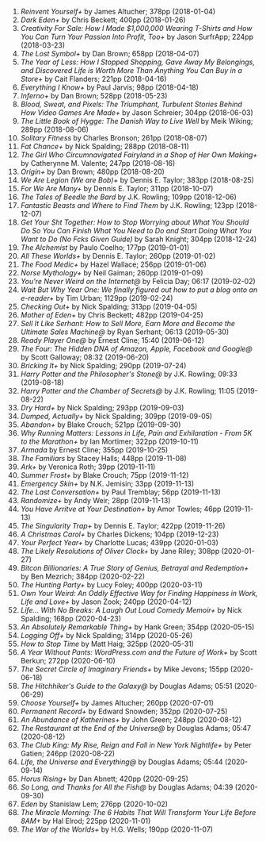 1. _Reinvent Yourself+_ by James Altucher; 378pp (2018-01-04)
1. _Dark Eden+_ by Chris Beckett; 400pp (2018-01-26)
1. _Creativity For Sale: How I Made $1,000,000 Wearing T-Shirts and How You Can Turn Your Passion Into Profit, Too+_ by Jason SurfrApp; 224pp (2018-03-23)
1. _The Lost Symbol+_ by Dan Brown; 658pp (2018-04-07)
1. _The Year of Less: How I Stopped Shopping, Gave Away My Belongings, and Discovered Life is Worth More Than Anything You Can Buy in a Store+_ by Cait Flanders; 221pp (2018-04-16)
1. _Everything I Know+_ by Paul Jarvis; 98pp (2018-04-18)
1. _Inferno+_ by Dan Brown; 528pp (2018-05-23)
1. _Blood, Sweat, and Pixels: The Triumphant, Turbulent Stories Behind How Video Games Are Made+_ by Jason Schreier; 304pp (2018-06-03)
1. _The Little Book of Hygge: The Danish Way to Live Well_ by Meik Wiking; 289pp (2018-08-06)
1. _Solitary Fitness_ by Charles Bronson; 261pp (2018-08-07)
1. _Fat Chance+_ by Nick Spalding; 288pp (2018-08-11)
1. _The Girl Who Circumnavigated Fairyland in a Shop of Her Own Making+_ by Catherynne M. Valente; 247pp (2018-08-16)
1. _Origin+_ by Dan Brown; 480pp (2018-08-20)
1. _We Are Legion (We are Bob)+_ by Dennis E. Taylor; 383pp (2018-08-25)
1. _For We Are Many+_ by Dennis E. Taylor; 311pp (2018-10-07)
1. _The Tales of Beedle the Bard_ by J.K. Rowling; 109pp (2018-12-06)
1. _Fantastic Beasts and Where to Find Them_ by J.K. Rowling; 123pp (2018-12-07)
1. _Get Your Sh*t Together: How to Stop Worrying about What You Should Do So You Can Finish What You Need to Do and Start Doing What You Want to Do (No F*cks Given Guide)_ by Sarah Knight; 304pp (2018-12-24)
1. _The Alchemist_ by Paulo Coelho; 177pp (2019-01-01)
1. _All These Worlds+_ by Dennis E. Taylor; 260pp (2019-01-02)
1. _The Food Medic+_ by Hazel Wallace; 256pp (2019-01-06)
1. _Norse Mythology+_ by Neil Gaiman; 260pp (2019-01-09)
1. _You're Never Weird on the Internet@_ by Felicia Day; 06:17 (2019-02-02)
1. _Wait But Why Year One: We finally figured out how to put a blog onto an e-reader+_ by Tim Urban; 1129pp (2019-02-24)
1. _Checking Out+_ by Nick Spalding; 313pp (2019-04-05)
1. _Mother of Eden+_ by Chris Beckett; 482pp (2019-04-25)
1. _Sell It Like Serhant: How to Sell More, Earn More and Become the Ultimate Sales Machine@_ by Ryan Serhant; 06:13 (2019-05-30)
1. _Ready Player One@_ by Ernest Cline; 15:40 (2019-06-12)
1. _The Four: The Hidden DNA of Amazon, Apple, Facebook and Google@_ by Scott Galloway; 08:32 (2019-06-20)
1. _Bricking It+_ by Nick Spalding; 290pp (2019-07-24)
1. _Harry Potter and the Philosopher's Stone@_ by J.K. Rowling; 09:33 (2019-08-18)
1. _Harry Potter and the Chamber of Secrets@_ by J.K. Rowling; 11:05 (2019-08-22)
1. _Dry Hard+_ by Nick Spalding; 293pp (2019-09-03)
1. _Dumped, Actually+_ by Nick Spalding; 309pp (2019-09-05)
1. _Abandon+_ by Blake Crouch; 521pp (2019-09-30)
1. _Why Running Matters: Lessons in Life, Pain and Exhilaration - From 5K to the Marathon+_ by Ian Mortimer; 322pp (2019-10-11)
1. _Armada_ by Ernest Cline; 355pp (2019-10-25)
1. _The Familiars_ by Stacey Halls; 448pp (2019-11-08)
1. _Ark+_ by Veronica Roth; 39pp (2019-11-11)
1. _Summer Frost+_ by Blake Crouch; 75pp (2019-11-12)
1. _Emergency Skin+_ by N.K. Jemisin; 33pp (2019-11-13)
1. _The Last Conversation+_ by Paul Tremblay; 56pp (2019-11-13)
1. _Randomize+_ by Andy Weir; 28pp (2019-11-13)
1. _You Have Arritve at Your Destination+_ by Amor Towles; 46pp (2019-11-13)
1. _The Singularity Trap+_ by Dennis E. Taylor; 422pp (2019-11-26)
1. _A Christmas Carol+_ by Charles Dickens; 104pp (2019-12-23)
1. _Your Perfect Year+_ by Charlotte Lucas; 439pp (2020-01-03)
1. _The Likely Resolutions of Oliver Clock+_ by Jane Riley; 308pp (2020-01-27)
1. _Bitcon Billionaries: A True Story of Genius, Betrayal and Redemption+_ by Ben Mezrich; 384pp (2020-02-22)
1. _The Hunting Party+_ by Lucy Foley; 400pp (2020-03-11)
1. _Own Your Weird: An Oddly Effective Way for Finding Happiness in Work, Life and Love+_ by Jason Zook; 240pp (2020-04-12)
1. _Life... With No Breaks: A Laugh Out Loud Comedy Memoir+_ by Nick Spalding; 168pp (2020-04-23)
1. _An Absolutely Remarkable Thing+_ by Hank Green; 354pp (2020-05-15)
1. _Logging Off+_ by Nick Spalding; 314pp (2020-05-26)
1. _How to Stop Time_ by Matt Haig; 325pp (2020-05-31)
1. _A Year Without Pants: WordPress.com and the Future of Work+_ by Scott Berkun; 272pp (2020-06-10)
1. _The Secret Circle of Imaginary Friends+_ by Mike Jevons; 155pp (2020-06-18)
1. _The Hitchhiker's Guide to the Galaxy@_ by Douglas Adams; 05:51 (2020-06-29)
1. _Choose Yourself+_ by James Altucher; 260pp (2020-07-01)
1. _Permanent Record+_ by Edward Snowden; 352pp (2020-07-25)
1. _An Abundance of Katherines+_ by John Green; 248pp (2020-08-12)
1. _The Restaurant at the End of the Universe@_ by Douglas Adams; 05:47 (2020-08-12)
1. _The Club King: My Rise, Reign and Fall in New York Nightlife+_ by Peter Gatien; 246pp (2020-08-22)
1. _Life, the Universe and Everything@_ by Douglas Adams; 05:44 (2020-09-14)
1. _Horus Rising+_ by Dan Abnett; 420pp (2020-09-25)
1. _So Long, and Thanks for All the Fish@_ by Douglas Adams; 04:39 (2020-09-30)
1. _Eden_ by Stanislaw Lem; 276pp (2020-10-02)
1. _The Miracle Morning: The 6 Habits That Will Transform Your Life Before 8AM+_ by Hal Elrod; 225pp (2020-11-01)
1. _The War of the Worlds+_ by H.G. Wells; 190pp (2020-11-07)